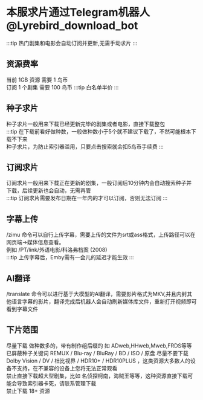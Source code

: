 # 本服求片通过Telegram机器人 @Lyrebird_download_bot
:::tip
热门剧集和电影会自动订阅并更新,无需手动求片
:::  

## 资源费率
当前 1GB 资源 需要 1 鸟币  
订阅 1 个剧集 需要 100 鸟币
:::tip
白名单半价
:::

## 种子求片
种子求片一般用来下载已经更新完毕的剧集或者电影，直接下载整包  
:::tip
在下载前看好做种数，一般做种数小于5个就不建议下载了，不然可能根本下载不下来  
种子求片，为防止索引器滥用，只要点击搜索就会扣5鸟币手续费
:::

## 订阅求片
订阅求片一般用来下载正在更新的剧集，一般订阅后10分钟内会自动搜索种子并下载，后续更新也会自动，无需再管  
:::tip
订阅求片需要发布日期在一年内的才可以订阅，否则无法订阅
:::

## 字幕上传
/zimu 命令可以自行上传字幕，需要上传的文件为srt或ass格式，上传路径可以在网页端->媒体信息查看。  
例如 /PT/link/外语电影/科洛弗档案 (2008)  
:::tip
上传字幕后，Emby需有一会儿的延迟才能生效
:::

## AI翻译
/translate 命令可以进行基于大模型的AI翻译，需要影片格式为MKV,并且内封其他语言字幕的影片，翻译完成后机器人会自动刷新媒体库文件，重新打开视频即可看到字幕文件  


## 下片范围
尽量下载 做种数多的，带有制作组后缀的 如 ADweb,HHweb,Mweb,FRDS等等
已屏蔽种子关键词 REMUX / Blu-ray / BluRay / BD / ISO / 原盘 
尽量不要下载 Dolby Vision / DV / 杜比视界 / HDR10+ / HDR10PLUS ，这类资源大多数人的设备不支持，在不兼容的设备上您将无法正常观看  
禁止直接下载超大型剧集，比如 名侦探柯南，海贼王等等，这种资源直接下载可能会导致索引器卡死，请联系管理下载  
禁止下载 18+ 资源











